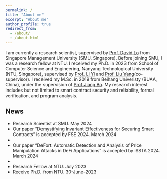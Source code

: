 ```yaml
---
permalink: /
title: "About me"
excerpt: "About me"
author_profile: true
redirect_from: 
  - /about/
  - /about.html
---
```


I am currently a research scientist, supervised by [Prof. David Lo](http://www.mysmu.edu/faculty/davidlo/) from Singapore Management University (SMU, Singapore). Before joining SMU, I was a research fellow at NTU. I received my Ph.D. in 2023 from School of Computer Science and Engineering, Nanyang Technological University (NTU, Singapore), supervised by [Prof. Li Yi](https://personal.ntu.edu.sg/yi_li/) and [Prof. Liu Yang](https://personal.ntu.edu.sg/yangliu/)(co-supervisor). 
I received my M.Sc. in 2019 from Beihang Univeristy (BUAA, China), under the supervision of [Prof Jiang Bo](http://jiangbo.buaa.edu.cn/).
My research interest includes but not limited to smart contract security and reliability, formal verification, and program analysis.

<h2 id="news">News</h2>
<ul>
  <li> Research Scientist at SMU. May 2024 </li>
  <li> Our paper “Demystifying Invariant Effectiveness for Securing Smart Contracts” is accepted by FSE 2024. March 2024 <li>
  <li> Our paper “DeFort: Automatic Detection and Analysis of Price Manipulation Attacks in DeFi Applications” is accepted by ISSTA 2024. March 2024 <li>
  <li> Research Fellow at NTU. July 2023 </li>
  <li> Receive Ph.D. from NTU. 30-June-2023</li>
</ul>